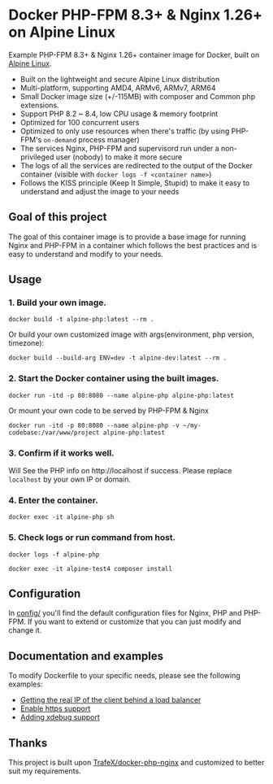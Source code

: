 # Docker PHP-FPM 8.3+ & Nginx 1.26+ on Alpine Linux

Example PHP-FPM 8.3+ & Nginx 1.26+ container image for Docker, built on [Alpine Linux](https://www.alpinelinux.org/).

* Built on the lightweight and secure Alpine Linux distribution
* Multi-platform, supporting AMD4, ARMv6, ARMv7, ARM64
* Small Docker image size (+/-115MB) with composer and Common php extensions.
* Support PHP 8.2 ~ 8.4, low CPU usage & memory footprint
* Optimized for 100 concurrent users
* Optimized to only use resources when there's traffic (by using PHP-FPM's `on-demand` process manager)
* The services Nginx, PHP-FPM and supervisord run under a non-privileged user (nobody) to make it more secure
* The logs of all the services are redirected to the output of the Docker container (visible
  with `docker logs -f <container name>`)
* Follows the KISS principle (Keep It Simple, Stupid) to make it easy to understand and adjust the image to your needs

## Goal of this project

The goal of this container image is to provide a base image for running Nginx and PHP-FPM in a container which follows
the best practices and is easy to understand and modify to your needs.

## Usage

### 1. Build your own image.

```shell
docker build -t alpine-php:latest --rm .
```

Or build your own customized image with args(environment, php version, timezone):

```shell
docker build --build-arg ENV=dev -t alpine-dev:latest --rm .
```

### 2. Start the Docker container using the built images.

```shell
docker run -itd -p 80:8080 --name alpine-php alpine-php:latest
```

Or mount your own code to be served by PHP-FPM & Nginx

```shell
docker run -itd -p 80:8080 --name alpine-php -v ~/my-codebase:/var/www/project alpine-php:latest
```

### 3. Confirm if it works well.

Will See the PHP info on http://localhost if success. Please replace `localhost` by your own IP or domain.

### 4. Enter the container.

```shell
docker exec -it alpine-php sh
```

### 5. Check logs or run command from host.

```shell
docker logs -f alpine-php
```

```shell
docker exec -it alpine-test4 composer install
```

## Configuration

In [config/](config/) you'll find the default configuration files for Nginx, PHP and PHP-FPM.
If you want to extend or customize that you can just modify and change it.

## Documentation and examples

To modify Dockerfile to your specific needs, please see the following examples:

* [Getting the real IP of the client behind a load balancer](docs/real-ip-behind-loadbalancer.md)
* [Enable https support](docs/enable-https.md)
* [Adding xdebug support](docs/xdebug-support.md)

## Thanks

This project is built upon [TrafeX/docker-php-nginx](https://github.com/TrafeX/docker-php-nginx)
and customized to better suit my requirements.
